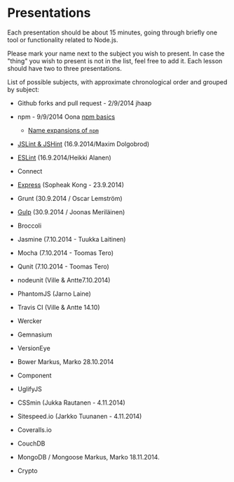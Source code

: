 # Presentations

Each presentation should be about 15 minutes, going through briefly one tool or functionality related to Node.js.

Please mark your name next to the subject you wish to present. In case the "thing" you wish to present is not in the
list, feel free to add it.
Each lesson should have two to three presentations.

List of possible subjects, with approximate chronological order and grouped by subject:

- Github forks and pull request - 2/9/2014 jhaap

- npm - 9/9/2014 Oona [npm basics](https://speakerdeck.com/oona/npm-basics)
  - [Name expansions of `npm`](https://github.com/npm/npm-expansions/blob/master/index.json)

- [JSLint & JSHint](https://speakerdeck.com/tariel/jslint-and-jslint) (16.9.2014/Maxim Dolgobrod)
- [ESLint](https://speakerdeck.com/heikkialanen/eslint-presentation) (16.9.2014/Heikki Alanen)

- Connect
- [Express](https://speakerdeck.com/skyfire/express-dot-js) (Sopheak Kong - 23.9.2014)

- Grunt (30.9.2014 / Oscar Lemström)
- [Gulp](https://slides.com/joonasmerilainen/gulp-js/) (30.9.2014 / Joonas Meriläinen)
- Broccoli
 
- Jasmine (7.10.2014 - Tuukka Laitinen)
- Mocha (7.10.2014 - Toomas Tero)
- Qunit (7.10.2014 - Toomas Tero)
- nodeunit (Ville & Antte7.10.2014)
- PhantomJS (Jarno Laine)

- Travis CI (Ville & Antte 14.10)
- Wercker

- Gemnasium 
- VersionEye

- Bower Markus, Marko 28.10.2014
- Component

- UglifyJS
- CSSmin (Jukka Rautanen - 4.11.2014)
- Sitespeed.io (Jarkko Tuunanen - 4.11.2014)

- Coveralls.io

- CouchDB
- MongoDB / Mongoose Markus, Marko 18.11.2014.
- Crypto
